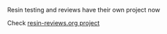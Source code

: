 Resin testing and reviews have their own project now

Check [resin-reviews.org project](http://resin-reviews.org)

